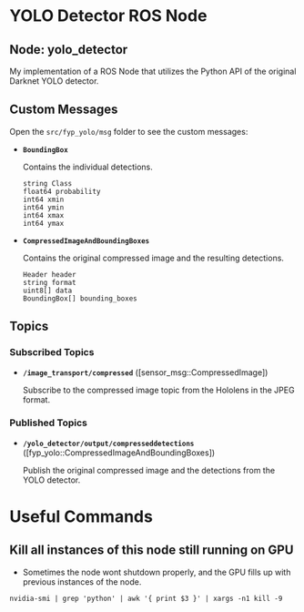 # YOLO Detector ROS Node

## Node: yolo_detector 

My implementation of a ROS Node that utilizes the Python API of the original Darknet YOLO detector.

## Custom Messages

Open the ``src/fyp_yolo/msg`` folder to see the custom messages:

* **`BoundingBox`** 

    Contains the individual detections.

    ```
    string Class
    float64 probability
    int64 xmin
    int64 ymin
    int64 xmax
    int64 ymax
    ```

* **`CompressedImageAndBoundingBoxes`** 
    
    Contains the original compressed image and the resulting detections.

    ```
    Header header
    string format
    uint8[] data
    BoundingBox[] bounding_boxes
    ```

## Topics

### Subscribed Topics

* **`/image_transport/compressed`** ([sensor_msg::CompressedImage])
  
    Subscribe to the compressed image topic from the Hololens in the JPEG format.

### Published Topics

* **`/yolo_detector/output/compresseddetections`** ([fyp_yolo::CompressedImageAndBoundingBoxes])

    Publish the original compressed image and the detections from the YOLO detector.


# Useful Commands

## Kill all instances of this node still running on GPU
* Sometimes the node wont shutdown properly, and the GPU fills up with previous instances of the node.
```
nvidia-smi | grep 'python' | awk '{ print $3 }' | xargs -n1 kill -9
```